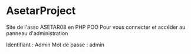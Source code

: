 # AsetarProject
Site de l'asso ASETAR08 en PHP POO
Pour vous connecter et accéder au panneau d'administration

Identifiant : Admin
Mot de passe : admin
